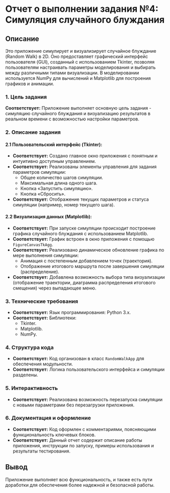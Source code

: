 # Отчет о выполнении задания №4: Симуляция случайного блуждания

## Описание

Это приложение симулирует и визуализирует случайное блуждание (Random Walk) в 2D. Оно предоставляет графический интерфейс пользователя (GUI), созданный с использованием Tkinter, позволяя пользователям настраивать параметры моделирования и выбирать между различными типами визуализации. В моделировании используется NumPy для вычислений и Matplotlib для построения графиков и анимации.

### 1. Цель задания

**Соответствует:** Приложение выполняет основную цель задания - симуляцию случайного блуждания и визуализацию результатов в реальном времени с возможностью настройки параметров.

### 2. Описание задания

#### 2.1 Пользовательский интерфейс (Tkinter):

*   **Соответствует:** Создано главное окно приложения с понятным и интуитивно доступным управлением.
*   **Соответствует:** Реализованы элементы управления для задания параметров симуляции:
    *   Общее количество шагов симуляции.
    *   Максимальная длина одного шага.
    *   Кнопка «Запустить симуляцию».
    *   Кнопка «Сбросить».
*   **Соответствует:** Отображение текущих параметров и статуса симуляции (например, номер текущего шага).

#### 2.2 Визуализация данных (Matplotlib):

*   **Соответствует:** При запуске симуляции происходит построение графика случайного блуждания с использованием Matplotlib.
*   **Соответствует:** График встроен в окно приложения с помощью `FigureCanvasTkAgg`.
*   **Соответствует:** Реализовано динамическое обновление графика по мере выполнения симуляции:
    *   Анимация с постепенным добавлением точек (траектория).
    *   Отображение итогового маршрута после завершения симуляции (распределение).
*   **Соответствует:** Добавлена возможность выбора типа визуализации (отображение траектории, диаграмма распределения итогового смещения) через выпадающее меню.

### 3. Технические требования

*   **Соответствует:** Язык программирования: Python 3.x.
*   **Соответствует:** Библиотеки:
    *   Tkinter.
    *   Matplotlib.
    *   NumPy.

### 4. Структура кода

*   **Соответствует:** Код организован в класс `RandomWalkApp` для обеспечения модульности.
*   **Соответствует:** Логика пользовательского интерфейса и симуляции разделены.

### 5. Интерактивность

*   **Соответствует:** Реализована возможность перезапуска симуляции с новыми параметрами без перезагрузки приложения.

### 6. Документация и оформление

*   **Соответствует:** Код оформлен с комментариями, поясняющими функциональность ключевых блоков.
*   **Соответствует:** Данный отчет содержит описание работы приложения, инструкции по запуску, примеры использования и результаты тестирования.

## Вывод

Приложение выполняет всю функциональность, и также есть пути доработки для обеспечения более надежной и безопасной работы.